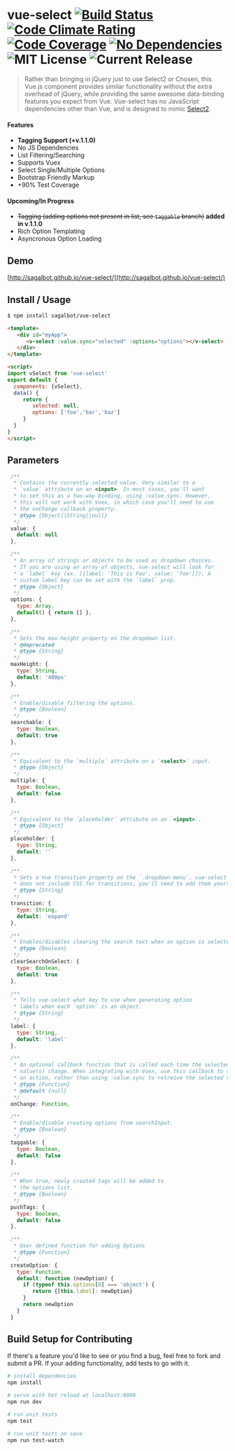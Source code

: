 # vue-select [![Build Status](https://travis-ci.org/sagalbot/vue-select.svg?branch=master)](https://travis-ci.org/sagalbot/vue-select) [![Code Climate Rating](https://img.shields.io/codeclimate/github/sagalbot/vue-select.svg?style=flat-square)](https://codeclimate.com/github/sagalbot/vue-select) [![Code Coverage](https://img.shields.io/codeclimate/coverage/github/sagalbot/vue-select.svg?style=flat-square)](https://codeclimate.com/github/sagalbot/vue-select) [![No Dependencies](https://img.shields.io/gemnasium/sagalbot/vue-select.svg?style=flat-square)](https://gemnasium.com/github.com/sagalbot/vue-select) ![MIT License](https://img.shields.io/github/license/sagalbot/vue-select.svg?style=flat-square) ![Current Release](https://img.shields.io/github/release/sagalbot/vue-select.svg?style=flat-square)

> Rather than bringing in jQuery just to use Select2 or Chosen, this Vue.js component provides similar functionality without the extra overhead of jQuery, while providing the same awesome data-binding features you expect from Vue. Vue-select has no JavaScript dependencies other than Vue, and is designed to mimic [Select2](https://github.com/select2/select2).

#### Features

- **Tagging Support (+v.1.1.0)**
- No JS Dependencies
- List Filtering/Searching
- Supports Vuex
- Select Single/Multiple Options
- Bootstrap Friendly Markup
- +90% Test Coverage

#### Upcoming/In Progress

- ~~Tagging (adding options not present in list, see `taggable` branch)~~ **added in v.1.1.0**
- Rich Option Templating
- Asyncronous Option Loading

## Demo
[http://sagalbot.github.io/vue-select/](http://sagalbot.github.io/vue-select/)

## Install / Usage
``` bash
$ npm install sagalbot/vue-select
```

```html
<template>
   <div id="myApp">
      <v-select :value.sync="selected" :options="options"></v-select>
   </div>
</template>

<script>
import vSelect from 'vue-select'
export default {
  components: {vSelect},
  data() {
     return {
        selected: null,
        options: ['foo','bar','baz']
     }
  }
}
</script>
```

## Parameters
```javascript
 /**
  * Contains the currently selected value. Very similar to a
  * `value` attribute on an <input>. In most cases, you'll want
  * to set this as a two-way binding, using :value.sync. However,
  * this will not work with Vuex, in which case you'll need to use
  * the onChange callback property.
  * @type {Object||String||null}
  */
 value: {
   default: null
 },

 /**
  * An array of strings or objects to be used as dropdown choices.
  * If you are using an array of objects, vue-select will look for
  * a `label` key (ex. [{label: 'This is Foo', value: 'foo'}]). A
  * custom label key can be set with the `label` prop.
  * @type {Object}
  */
 options: {
   type: Array,
   default() { return [] },
 },

 /**
  * Sets the max-height property on the dropdown list.
  * @deprecated
  * @type {String}
  */
 maxHeight: {
   type: String,
   default: '400px'
 },

 /**
  * Enable/disable filtering the options.
  * @type {Boolean}
  */
 searchable: {
   type: Boolean,
   default: true
 },

 /**
  * Equivalent to the `multiple` attribute on a `<select>` input.
  * @type {Object}
  */
 multiple: {
   type: Boolean,
   default: false
 },

 /**
  * Equivalent to the `placeholder` attribute on an `<input>`.
  * @type {Object}
  */
 placeholder: {
   type: String,
   default: ''
 },

 /**
  * Sets a Vue transition property on the `.dropdown-menu`. vue-select
  * does not include CSS for transitions, you'll need to add them yourself.
  * @type {String}
  */
 transition: {
   type: String,
   default: 'expand'
 },

 /**
  * Enables/disables clearing the search text when an option is selected.
  * @type {Boolean}
  */
 clearSearchOnSelect: {
   type: Boolean,
   default: true
 },

 /**
  * Tells vue-select what key to use when generating option
  * labels when each `option` is an object.
  * @type {String}
  */
 label: {
   type: String,
   default: 'label'
 },

 /**
  * An optional callback function that is called each time the selected
  * value(s) change. When integrating with Vuex, use this callback to trigger
  * an action, rather than using :value.sync to retreive the selected value.
  * @type {Function}
  * @default {null}
  */
 onChange: Function,

 /**
  * Enable/disable creating options from searchInput.
  * @type {Boolean}
  */
 taggable: {
   type: Boolean,
   default: false
 },

 /**
  * When true, newly created tags will be added to
  * the options list.
  * @type {Boolean}
  */
 pushTags: {
   type: Boolean,
   default: false
 },

 /**
  * User defined function for adding Options
  * @type {Function}
  */
 createOption: {
   type: Function,
   default: function (newOption) {
     if (typeof this.options[0] === 'object') {
		return {[this.label]: newOption}
     }
     return newOption
   }
 }
```


## Build Setup for Contributing

If there's a feature you'd like to see or you find a bug, feel free to fork and submit a PR. If your adding functionality, add tests to go with it.

``` bash
# install dependencies
npm install

# serve with hot reload at localhost:8080
npm run dev

# run unit tests
npm test

# run unit tests on save
npm run test-watch
```